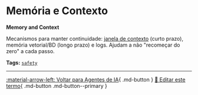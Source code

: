 # Memória e Contexto

**Memory and Context**

Mecanismos para manter continuidade: [janela de contexto](../ia-generativa/janela-de-contexto.md) (curto prazo), memória vetorial/BD (longo prazo) e logs. Ajudam a não "recomeçar do zero" a cada passo.


**Tags:** [`safety`](../tags.md#safety)

---

[:material-arrow-left: Voltar para Agentes de IA](index.md){ .md-button }
[📝 Editar este termo](https://github.com/seu-usuario/glossario-ia/edit/main/glossario.yaml){ .md-button .md-button--primary }
